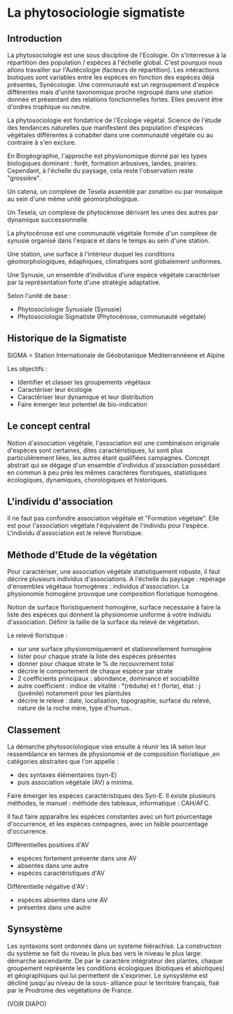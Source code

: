 # La phytosociologie sigmatiste

## Introduction

La phytosociologie est une sous discipline de l'Ecologie. On s'interresse à la répartition des population / espèces à l'échelle global. C'est pourquoi nous allons travailler sur l'Autécologie (facteurs de répartition). Les intéractions biotiques sont variables entre les espèces en fonction des espèces déjà présentes, Synécologie. Une communauté est un regroupement d'espèce différentes mais d'unité taxonomique proche regroupé dans une station donnée et présentant des relations fonctionnelles fortes. Elles peuvent être d'ordres trophique ou neutre.

La phytosociologie est fondatrice de l'Ecologie végétal. Science de l'étude des tendances naturelles que manifestent des population d'espèces végétales différentes à cohabiter dans une communauté végétale ou au contraire à s'en exclure.

En Biogéographie, l'approche est physionomique donné par les types biologiques dominant : forêt, formation arbusives, landes, prairies. Cependant, à l'échelle du paysage, cela reste l'observation reste "grossière".

Un catena, un complexe de Tesela assemblé par zonation ou par mosaïque au sein d'une même unité géomorphologique. 

Un Tesela, un complexe de phytocénose dérivant les unes des autres par dynamique successionnelle. 

La phytocénose est une communauté végétale formée d'un complexe de synusie organisé dans l'espace et dans le temps au sein d'une station.

Une station, une surface à l'intérieur duquel les conditions géomorphologiques, édaphiques, climatiques sont globalement uniformes. 

Une Synusie, un ensemble d'individus d'une espèce végétale caractériser par la représentation forte d'une stratégie adaptative.

Selon l'unité de base :

* Phytosociologie Synusiale (Synusie) 
* Phytosociologie Sigmatiste (Phytocénose, communauté végétale)

## Historique de la Sigmatiste

SIGMA = Station Internationale de Géobotanique Méditerrannéene et Alpine

Les objectifs : 

* Identifier et classer les groupements végétaux
* Caractériser leur écologie
* Caractériser leur dynamique  et leur distribution 
* Faire émerger leur potentiel de bio-indication

## Le concept central

Notion d'association végétale, l'association est une combinaison originale d'espèces sont certaines, dites caractéristiques, lui sont plus particulièrement liées, les autres étant qualifiées campagnes. Concept abstrait qui se dégage d'un ensemble d'individus d'association possédant en commun à peu près les mêmes caractères florstiques, statistiques écologiques, dynamiques, chorologiques et historiques. 

## L'individu d'association 

Il ne faut pas confondre association végétale et "Formation végétale".
Elle est pour l'association végétale l'équivalent de l'individu pour l'espèce. L'individu d'association est le relevé floristique.

## Méthode d'Etude de la végétation

Pour caractériser, une association végétale statistiquement robuste, il faut décrire plusieurs individus d'associations. A l'échelle du paysage : repérage d'ensembles végétaux homogènes : individus d'association. La physionomie homogène provoque une composition floristique homogène.

Notion de surface floristiquement homogène, surface necessaire à faire la liste des espèces qui donnent la physionomie uniforme à votre individu d'association. Définir la taille de la surface du relevé de végétation. 

Le relevé floristique :

* sur une surface physionomiquement et stationnellement homogène
* lister pour chaque strate la liste des espèces présentes
* donner pour chaque strate le % de recouvrement total
* décrire le comportement de chaque espèce par strate
* 2 coefficients principaux : abondance, dominance et sociabilité 
* autre coefficient : indice de vitalité : °(réduite) et ! (forte), état : j (juvénile) notamment pour les plantules
* décrire le relevé : date, localisation, topographie, surface du relevé, nature de la roche mère, type d'humus..

## Classement

La démarche phytosociologique vise ensuite à réunir les IA selon leur ressemblance en termes de physionomie et de composition floristique ,en catégories abstraites que l'on appelle :

* des syntaxes élémentaires (syn-E)
* puis association végétale (AV) a minima.

Faire émerger les espèces caractéristiques des Syn-E. Il existe plusieurs méthodes, le manuel : méthode des tableaux, informatique : CAH/AFC.

Il faut faire apparaître les espèces constantes avec un fort pourcentage d'occurrence, et les espèces  compagnes, avec un faible pourcentage d'occurrence.

Différentielles positives d'AV

* espèces fortement présente dans une AV
* absentes dans une autre
* espèces caractéristiques d'AV

Différentielle négative d'AV :

* espèces absentes dans une AV
* présentes dans une autre

## Synsystème

Les syntaxons sont ordonnés dans un système hiérachisé. La construction du système se fait du niveau le plus bas vers le niveau le plus large: démarche ascendante. De par le caractère intégrateur des plantes, chaque groupement représente les conditions écologiques (biotiques et abiotiques) et géographiques qui lui permettent de s'exprimer. Le synsystème est décliné jusqu'au niveau de la sous- alliance pour le territoire français, fixé par le Prodrome des végétations de France. 


(VOIR DIAPO)

